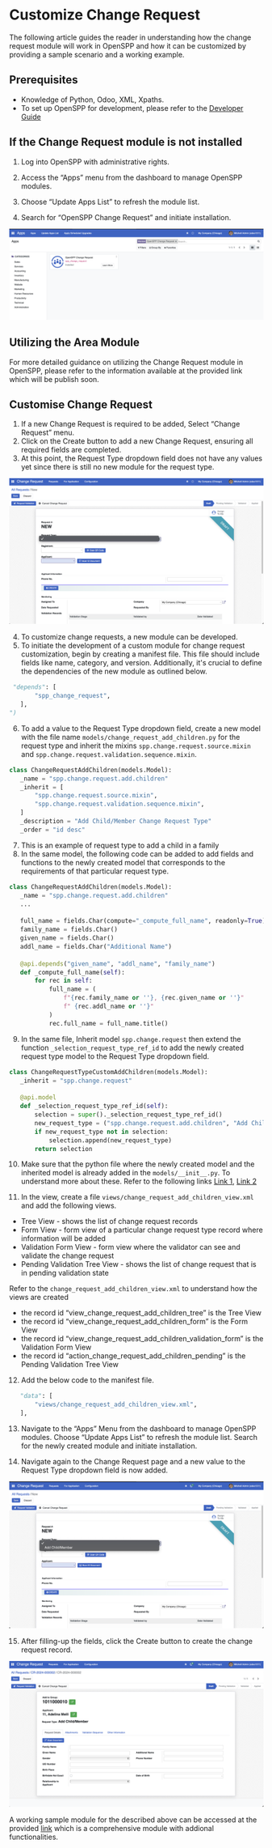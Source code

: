 # Customize Change Request

The following article guides the reader in understanding how the change request module will work in OpenSPP and how it can be customized by providing a sample scenario and a working example.

## Prerequisites

- Knowledge of Python, Odoo, XML, Xpaths.
- To set up OpenSPP for development, please refer to the [Developer Guide](https://docs.openspp.org/howto/developer_guides/development_setup.html)

## If the Change Request module is not installed

1. Log into OpenSPP with administrative rights.

2. Access the “Apps” menu from the dashboard to manage OpenSPP modules.

3. Choose “Update Apps List” to refresh the module list.

4. Search for “OpenSPP Change Request” and initiate installation.

![](custom_cr/change_request_module_in_apps.png)

## Utilizing the Area Module

For more detailed guidance on utilizing the Change Request module in OpenSPP, please refer to the information available at the provided link which will be publish soon.

## Customise Change Request

1. If a new Change Request is required to be added, Select “Change Request” menu.
2. Click on the Create button to add a new Change Request, ensuring all required fields are completed.
3. At this point, the Request Type dropdown field does not have any values yet since there is still no new module for the request type.

![](custom_cr/blank_request_type.png)

4. To customize change requests, a new module can be developed.
5. To initiate the development of a custom module for change request customization, begin by creating a manifest file. This file should include fields like name, category, and version. Additionally, it's crucial to define the dependencies of the new module as outlined below.

```python
 "depends": [
       "spp_change_request",
   ],
")
```

6. To add a value to the Request Type dropdown field, create a new model with the file name `models/change_request_add_children.py` for the request type and inherit the mixins `spp.change.request.source.mixin` and `spp.change.request.validation.sequence.mixin`.

```python
class ChangeRequestAddChildren(models.Model):
   _name = "spp.change.request.add.children"
   _inherit = [
       "spp.change.request.source.mixin",
       "spp.change.request.validation.sequence.mixin",
   ]
   _description = "Add Child/Member Change Request Type"
   _order = "id desc"
```

7. This is an example of request type to add a child in a family
8. In the same model, the following code can be added to add fields and functions to the newly created model that corresponds to the requirements of that particular request type.

```python
class ChangeRequestAddChildren(models.Model):
   _name = "spp.change.request.add.children"
   ...

   full_name = fields.Char(compute="_compute_full_name", readonly=True)
   family_name = fields.Char()
   given_name = fields.Char()
   addl_name = fields.Char("Additional Name")

   @api.depends("given_name", "addl_name", "family_name")
   def _compute_full_name(self):
       for rec in self:
           full_name = (
               f"{rec.family_name or ''}, {rec.given_name or ''}"
               f" {rec.addl_name or ''}"
           )
           rec.full_name = full_name.title()

```

9. In the same file, Inherit model `spp.change.request` then extend the function `_selection_request_type_ref_id` to add the newly created request type model to the Request Type dropdown field.

```python
class ChangeRequestTypeCustomAddChildren(models.Model):
   _inherit = "spp.change.request"

   @api.model
   def _selection_request_type_ref_id(self):
       selection = super()._selection_request_type_ref_id()
       new_request_type = ("spp.change.request.add.children", "Add Child/Member")
       if new_request_type not in selection:
           selection.append(new_request_type)
       return selection

```

10. Make sure that the python file where the newly created model and the inherited model is already added in the `models/__init__.py`. To understand more about these. Refer to the following links [Link 1](https://www.odoo.com/documentation/17.0/developer/tutorials/server_framework_101/12_inheritance.html), [Link 2](https://www.odoo.com/documentation/17.0/developer/tutorials/server_framework_101/03_basicmodel.html)

11. In the view, create a file `views/change_request_add_children_view.xml` and add the following views.

- Tree View - shows the list of change request records
- Form View - form view of a particular change request type record where information will be added
- Validation Form View - form view where the validator can see and validate the change request
- Pending Validation Tree View - shows the list of change request that is in pending validation state

Refer to the `change_request_add_children_view.xml` to understand how the views are created

- the record id “view_change_request_add_children_tree” is the Tree View
- the record id “view_change_request_add_children_form” is the Form View
- the record id “view_change_request_add_children_validation_form” is the Validation Form View
- the record id “action_change_request_add_children_pending” is the Pending Validation Tree View

12. Add the below code to the manifest file.

```python
   "data": [
       "views/change_request_add_children_view.xml",
   ],
```

13. Navigate to the “Apps” Menu from the dashboard to manage OpenSPP modules. Choose “Update Apps List” to refresh the module list. Search for the newly created module and initiate installation.

14. Navigate again to the Change Request page and a new value to the Request Type dropdown field is now added.

![](custom_cr/with_request_type.png)

15. After filling-up the fields, click the Create button to create the change request record.

![](custom_cr/request_form_view.png)

A working sample module for the described above can be accessed at the provided [link](https://github.com/OpenSPP/documentation_code/tree/main/howto/developer_guides/customizations/spp_change_request_add_children) which is a comprehensive module with addional functionalities.
